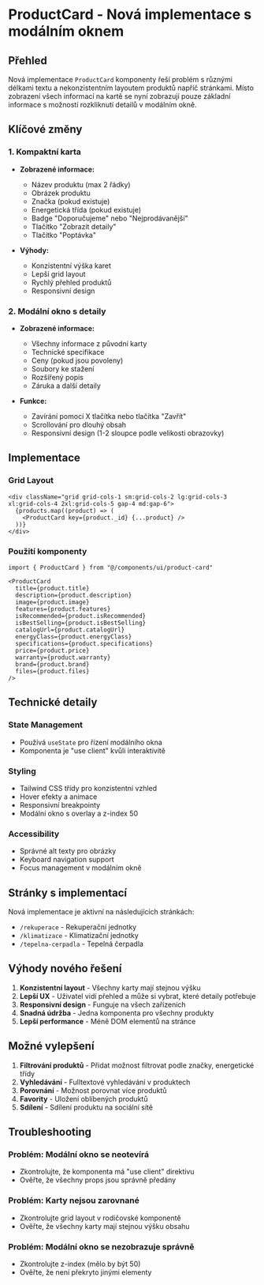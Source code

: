 # ProductCard - Nová implementace s modálním oknem

## Přehled
Nová implementace `ProductCard` komponenty řeší problém s různými délkami textu a nekonzistentním layoutem produktů napříč stránkami. Místo zobrazení všech informací na kartě se nyní zobrazují pouze základní informace s možností rozkliknutí detailů v modálním okně.

## Klíčové změny

### 1. Kompaktní karta
- **Zobrazené informace:**
  - Název produktu (max 2 řádky)
  - Obrázek produktu
  - Značka (pokud existuje)
  - Energetická třída (pokud existuje)
  - Badge "Doporučujeme" nebo "Nejprodávanější"
  - Tlačítko "Zobrazit detaily"
  - Tlačítko "Poptávka"

- **Výhody:**
  - Konzistentní výška karet
  - Lepší grid layout
  - Rychlý přehled produktů
  - Responsivní design

### 2. Modální okno s detaily
- **Zobrazené informace:**
  - Všechny informace z původní karty
  - Technické specifikace
  - Ceny (pokud jsou povoleny)
  - Soubory ke stažení
  - Rozšířený popis
  - Záruka a další detaily

- **Funkce:**
  - Zavírání pomocí X tlačítka nebo tlačítka "Zavřít"
  - Scrollování pro dlouhý obsah
  - Responsivní design (1-2 sloupce podle velikosti obrazovky)

## Implementace

### Grid Layout
```tsx
<div className="grid grid-cols-1 sm:grid-cols-2 lg:grid-cols-3 xl:grid-cols-4 2xl:grid-cols-5 gap-4 md:gap-6">
  {products.map((product) => (
    <ProductCard key={product._id} {...product} />
  ))}
</div>
```

### Použití komponenty
```tsx
import { ProductCard } from "@/components/ui/product-card"

<ProductCard
  title={product.title}
  description={product.description}
  image={product.image}
  features={product.features}
  isRecommended={product.isRecommended}
  isBestSelling={product.isBestSelling}
  catalogUrl={product.catalogUrl}
  energyClass={product.energyClass}
  specifications={product.specifications}
  price={product.price}
  warranty={product.warranty}
  brand={product.brand}
  files={product.files}
/>
```

## Technické detaily

### State Management
- Používá `useState` pro řízení modálního okna
- Komponenta je "use client" kvůli interaktivitě

### Styling
- Tailwind CSS třídy pro konzistentní vzhled
- Hover efekty a animace
- Responsivní breakpointy
- Modální okno s overlay a z-index 50

### Accessibility
- Správné alt texty pro obrázky
- Keyboard navigation support
- Focus management v modálním okně

## Stránky s implementací

Nová implementace je aktivní na následujících stránkách:
- `/rekuperace` - Rekuperační jednotky
- `/klimatizace` - Klimatizační jednotky  
- `/tepelna-cerpadla` - Tepelná čerpadla

## Výhody nového řešení

1. **Konzistentní layout** - Všechny karty mají stejnou výšku
2. **Lepší UX** - Uživatel vidí přehled a může si vybrat, které detaily potřebuje
3. **Responsivní design** - Funguje na všech zařízeních
4. **Snadná údržba** - Jedna komponenta pro všechny produkty
5. **Lepší performance** - Méně DOM elementů na stránce

## Možné vylepšení

1. **Filtrování produktů** - Přidat možnost filtrovat podle značky, energetické třídy
2. **Vyhledávání** - Fulltextové vyhledávání v produktech
3. **Porovnání** - Možnost porovnat více produktů
4. **Favority** - Uložení oblíbených produktů
5. **Sdílení** - Sdílení produktu na sociální sítě

## Troubleshooting

### Problém: Modální okno se neotevírá
- Zkontrolujte, že komponenta má "use client" direktivu
- Ověřte, že všechny props jsou správně předány

### Problém: Karty nejsou zarovnané
- Zkontrolujte grid layout v rodičovské komponentě
- Ověřte, že všechny karty mají stejnou výšku obsahu

### Problém: Modální okno se nezobrazuje správně
- Zkontrolujte z-index (mělo by být 50)
- Ověřte, že není překryto jinými elementy
